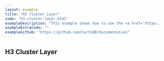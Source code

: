 ```yaml
---
layout: example
title: "H3 Cluster Layer"
code: "h3-cluster-layer.html"
exampleDescription: "This example shows how to use the <a href='https://deck.gl/docs/api-reference/geo-layers/h3-cluster-layer'>H3ClusterLayer</a> to render regions represented by hexagon sets from the H3 geospatial indexing system."
exampleExtraCode: ""
exampleGithub: "https://github.com/CartoDB/documentation"
---
```

## H3 Cluster Layer
